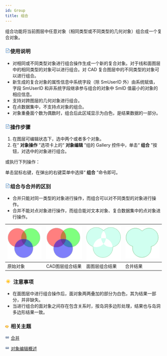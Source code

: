 ```yaml
---
id: Group
title: 组合  
---  
```

组合功能将当前图层中任意对象（相同类型或不同类型的几何对象）组合成一个复合对象。

### ![](../../../img/read.gif)使用说明

  * 对相同或不同类型对象进行组合操作生成一个新的复合对象。对于线和面图层中的相同类型的对象可以进行组合。对 CAD 复合图层中的不同类型的对象可以进行组合。
  * 新生成的复合对象的属性信息中系统字段（除 SmUserID 外）由系统赋值，字段 SmUserID 和非系统字段继承参与组合的对象中 SmID 值最小的对象的相应信息。
  * 支持对跨图层的几何对象进行组合。
  * 在点数据集中，不支持点对象的组合。
  * 对象重叠面个数为偶数时，组合后此区域显示为白色，是结果数据的一部分。

### ![](../../../img/read.gif)操作步骤

  1. 在图层可编辑状态下，选中两个或者多个对象。
  2. 在“ **对象操作** ”选项卡上的“ **对象编辑** ”组的 Gallery 控件中，单击“ **组合** ”按钮，对选中的对象进行组合。 

或执行下列操作：

单击鼠标右键，在弹出的右键菜单中选择“ **组合** ”命令即可。

### ![](../../../img/read.gif)组合与合并的区别

  * 合并只能对同一类型的对象进行操作，而组合可以对不同类型的对象进行操作。
  * 合并不能对点对象进行操作，而组合能对文本对象、复合数据集中的点对象进行操作。
  
   ![](img/pic1.png)|![](img/pic1.png)|![](img/pic3.png)|![](img/pic2.png)  
---|---|---|---  
原始对象 | CAD图层组合结果 | 面图层组合结果 | 合并结果  

### ![](../../../img/note.png) 注意事项

  * 在面图层中进行组合操作后，面对象两两叠加的部分为白色，其为结果一部分，并非缺失。
  * 当进行组合的面对象之间存在包含关系时，按岛洞多边形处理，结果也与岛洞多边形结果一致。

### ![](../../../img/seealso.png) 相关主题

![](../../../img/smalltitle.png) [合并](Merge.htm)

![](../../../img/smalltitle.png) [对象编辑概述](AboutEdittingGeometry.htm)




